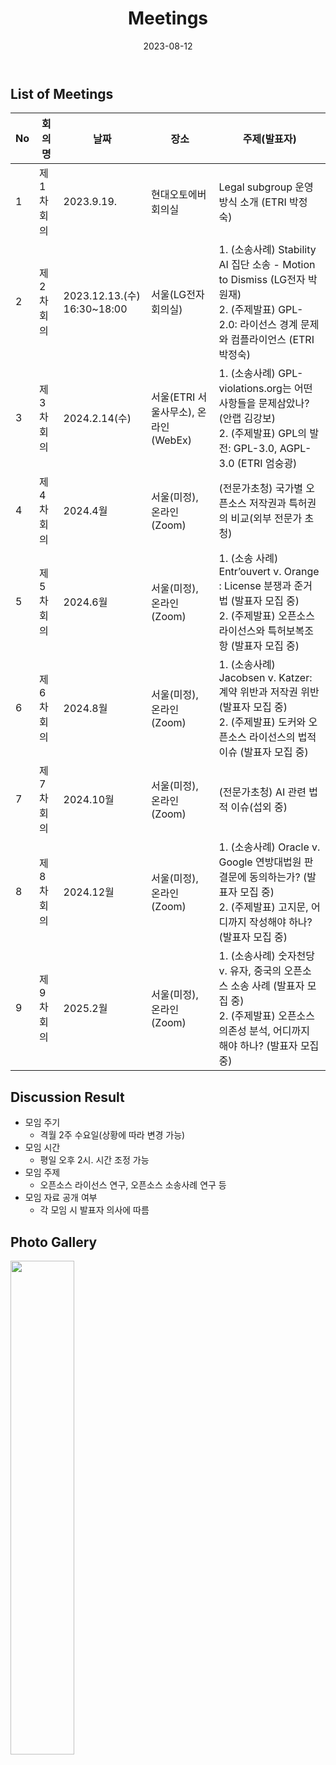 ﻿---
title: "Meetings"
linkTitle: "Meetings"
weight: 5
date: 2023-08-12
type: docs
description: 회의
---

## List of Meetings
| No | 회의명           | 날짜 | 장소 | 주제(발표자) |
|----|-----------------|------|------|------|
| 1  | 제1차 회의   |  2023.9.19. | 현대오토에버 회의실  | Legal subgroup 운영 방식 소개 (ETRI 박정숙) |
| 2  | 제2차 회의   |  2023.12.13.(수) 16:30~18:00 | 서울(LG전자 회의실)  | 1. (소송사례) Stability AI 집단 소송 - Motion to Dismiss (LG전자 박원재) <br>2. (주제발표) GPL-2.0: 라이선스 경계 문제와 컴플라이언스 (ETRI 박정숙) |
| 3  |   제3차 회의   | 2024.2.14(수)     | 서울(ETRI 서울사무소), 온라인(WebEx) | 1. (소송사례) GPL-violations.org는 어떤 사항들을 문제삼았나? (안랩 김강보) <br> 2. (주제발표) GPL의 발전: GPL-3.0, AGPL-3.0 (ETRI 엄숭광)   |
| 4  |   제4차 회의   | 2024.4월    |  서울(미정), 온라인(Zoom)  | (전문가초청) 국가별 오픈소스 저작권과 특허권의 비교(외부 전문가 초청)  |
| 5  |   제5차 회의   | 2024.6월    | 서울(미정), 온라인(Zoom)   |  1. (소송 사례) Entr’ouvert v. Orange : License 분쟁과 준거법 (발표자 모집 중) <br> 2. (주제발표) 오픈소스 라이선스와 특허보복조항 (발표자 모집 중)     |
| 6  |   제6차 회의   | 2024.8월    | 서울(미정), 온라인(Zoom)   | 1. (소송사례) Jacobsen v. Katzer: 계약 위반과 저작권 위반 (발표자 모집 중) <br> 2. (주제발표) 도커와 오픈소스 라이선스의 법적 이슈 (발표자 모집 중)     |
| 7  |   제7차 회의   | 2024.10월    | 서울(미정), 온라인(Zoom)   |  (전문가초청) AI 관련 법적 이슈(섭외 중)     |
| 8  |   제8차 회의   | 2024.12월    |  서울(미정), 온라인(Zoom)  | 1. (소송사례) Oracle v. Google 연방대법원 판결문에 동의하는가? (발표자 모집 중) <br> 2. (주제발표) 고지문, 어디까지 작성해야 하나?  (발표자 모집 중)     |
| 9  |   제9차 회의   | 2025.2월    | 서울(미정), 온라인(Zoom)   | 1. (소송사례) 숫자천당 v. 유자, 중국의 오픈소스 소송 사례 (발표자 모집 중) <br> 2. (주제발표) 오픈소스 의존성 분석, 어디까지 해야 하나? (발표자 모집 중)     |


## Discussion Result
* 모임 주기
  - 격월 2주 수요일(상황에 따라 변경 가능)
* 모임 시간
  - 평일 오후 2시. 시간 조정 가능
* 모임 주제
  - 오픈소스 라이선스 연구, 오픈소스 소송사례 연구 등
* 모임 자료 공개 여부
  - 각 모임 시 발표자 의사에 따름

## Photo Gallery

<div ><span class="image fit">
  <img src="220215.jpg" width="45%">
</span></div>
